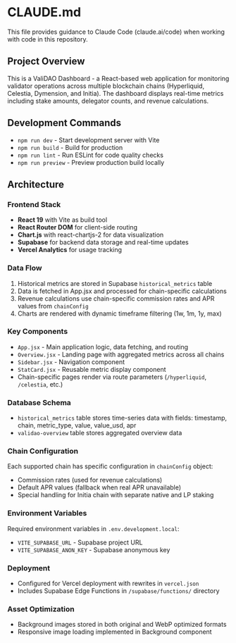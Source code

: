 # CLAUDE.md

This file provides guidance to Claude Code (claude.ai/code) when working with code in this repository.

## Project Overview

This is a ValiDAO Dashboard - a React-based web application for monitoring validator operations across multiple blockchain chains (Hyperliquid, Celestia, Dymension, and Initia). The dashboard displays real-time metrics including stake amounts, delegator counts, and revenue calculations.

## Development Commands

- `npm run dev` - Start development server with Vite
- `npm run build` - Build for production
- `npm run lint` - Run ESLint for code quality checks
- `npm run preview` - Preview production build locally

## Architecture

### Frontend Stack
- **React 19** with Vite as build tool
- **React Router DOM** for client-side routing
- **Chart.js** with react-chartjs-2 for data visualization
- **Supabase** for backend data storage and real-time updates
- **Vercel Analytics** for usage tracking

### Data Flow
1. Historical metrics are stored in Supabase `historical_metrics` table
2. Data is fetched in App.jsx and processed for chain-specific calculations
3. Revenue calculations use chain-specific commission rates and APR values from `chainConfig`
4. Charts are rendered with dynamic timeframe filtering (1w, 1m, 1y, max)

### Key Components
- `App.jsx` - Main application logic, data fetching, and routing
- `Overview.jsx` - Landing page with aggregated metrics across all chains
- `Sidebar.jsx` - Navigation component
- `StatCard.jsx` - Reusable metric display component
- Chain-specific pages render via route parameters (`/hyperliquid`, `/celestia`, etc.)

### Database Schema
- `historical_metrics` table stores time-series data with fields: timestamp, chain, metric_type, value, value_usd, apr
- `validao-overview` table stores aggregated overview data

### Chain Configuration
Each supported chain has specific configuration in `chainConfig` object:
- Commission rates (used for revenue calculations)
- Default APR values (fallback when real APR unavailable)
- Special handling for Initia chain with separate native and LP staking

### Environment Variables
Required environment variables in `.env.development.local`:
- `VITE_SUPABASE_URL` - Supabase project URL
- `VITE_SUPABASE_ANON_KEY` - Supabase anonymous key

### Deployment
- Configured for Vercel deployment with rewrites in `vercel.json`
- Includes Supabase Edge Functions in `/supabase/functions/` directory

### Asset Optimization
- Background images stored in both original and WebP optimized formats
- Responsive image loading implemented in Background component